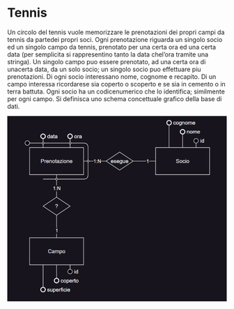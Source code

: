 # Tennis

Un circolo del tennis vuole memorizzare le prenotazioni dei propri campi da tennis da partedei propri soci. 
Ogni prenotazione riguarda un singolo socio ed un singolo campo da tennis, prenotato per una certa ora ed una certa data 
(per semplicita si rappresentino tanto la data chel’ora tramite una stringa). 
Un singolo campo puo essere prenotato, ad una certa ora di unacerta data, da un solo socio; 
un singolo socio puo effettuare piu prenotazioni.
Di ogni socio interessano nome, cognome e recapito. Di un campo interessa ricordarese sia coperto o scoperto e se sia in cemento o in terra battuta. 
Ogni socio ha un codicenumerico che lo identifica; similmente per ogni campo.
Si definisca uno schema concettuale grafico della base di dati.

<div> <img src="https://github.com/Gianni0177/CompitiVacanzeInformatica2023-24/blob/Es11/Screenshot%202024-01-23%20201530.png?raw=true"></div>
